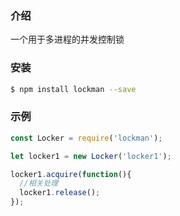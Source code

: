 ### 介绍

一个用于多进程的并发控制锁

### 安装

```sh
$ npm install lockman --save
```

### 示例

```js
const Locker = require('lockman');

let locker1 = new Locker('locker1');

locker1.acquire(function(){
  //相关处理
  locker1.release();
});
```
